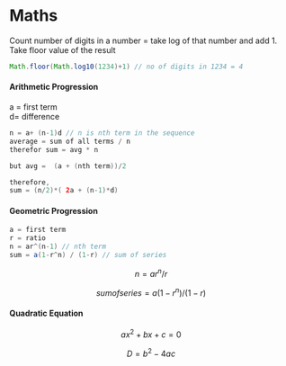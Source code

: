 # Maths

Count number of digits in a number = take log of that number and add 1. Take floor value of the result

```java
Math.floor(Math.log10(1234)+1) // no of digits in 1234 = 4 
```

#### Arithmetic Progression

a = first term  
d= difference

```java
n = a+ (n-1)d // n is nth term in the sequence
average = sum of all terms / n
therefor sum = avg * n

but avg =  (a + (nth term))/2

therefore,
sum = (n/2)*( 2a + (n-1)*d)

```

#### Geometric Progression

```java
a = first term
r = ratio
n = ar^(n-1) // nth term
sum = a(1-r^n) / (1-r) // sum of series
```

$$
n = ar^n/r
$$

$$
sum of series = a(1-r^n)/(1-r)
$$

#### Quadratic Equation

$$
ax^2 + bx +c = 0
$$

$$
D =  b^2 - 4ac
$$

